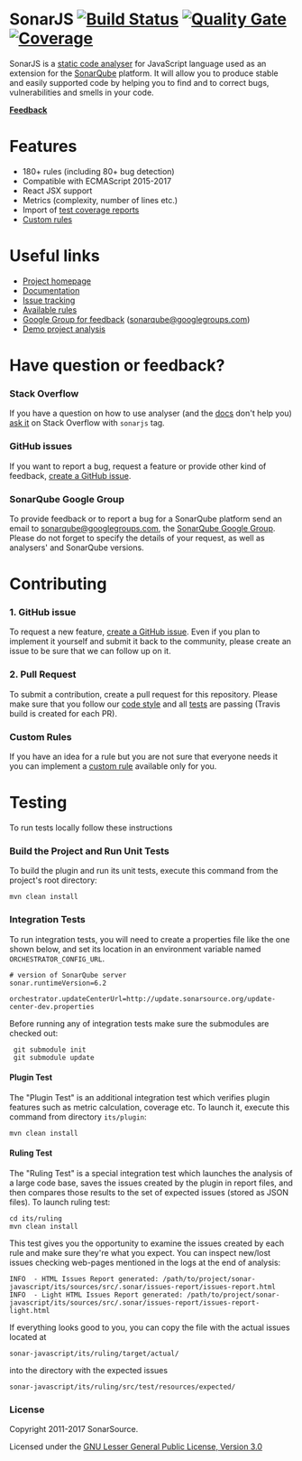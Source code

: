 # SonarJS [![Build Status](https://travis-ci.org/SonarSource/sonar-javascript.svg?branch=master)](https://travis-ci.org/SonarSource/sonar-javascript) [![Quality Gate](https://next.sonarqube.com/sonarqube/api/badges/gate?key=org.sonarsource.javascript%3Ajavascript)](https://next.sonarqube.com/sonarqube/dashboard?id=org.sonarsource.javascript%3Ajavascript) [![Coverage](https://next.sonarqube.com/sonarqube/api/badges/measure?key=org.sonarsource.javascript%3Ajavascript&metric=coverage)](https://next.sonarqube.com/sonarqube/component_measures/domain/Coverage?id=org.sonarsource.javascript%3Ajavascript)

SonarJS is a [static code analyser](https://en.wikipedia.org/wiki/Static_program_analysis) for JavaScript language used as an extension for the [SonarQube](http://www.sonarqube.org/) platform. It will allow you to produce stable and easily supported code by helping you to find and to correct bugs, vulnerabilities and smells in your code.

**[Feedback](#support)**

# Features

* 180+ rules (including 80+ bug detection)
* Compatible with ECMAScript 2015-2017
* React JSX support
* Metrics (complexity, number of lines etc.)
* Import of [test coverage reports](http://docs.sonarqube.org/display/PLUG/JavaScript+Coverage+Results+Import)
* [Custom rules](http://docs.sonarqube.org/display/PLUG/Custom+Rules+for+JavaScript)

# Useful links

* [Project homepage](https://redirect.sonarsource.com/plugins/javascript.html)
* [Documentation](https://docs.sonarqube.org/display/PLUG/SonarJS)
* [Issue tracking](http://jira.sonarsource.com/browse/SONARJS)
* [Available rules](https://sonarqube.com/coding_rules#languages=js)
* [Google Group for feedback](https://groups.google.com/forum/#!forum/sonarqube) (sonarqube@googlegroups.com)
* [Demo project analysis](https://sonarqube.com/dashboard?id=react)

# <a name="support"></a>Have question or feedback?
### Stack Overflow
If you have a question on how to use analyser (and the [docs](https://docs.sonarqube.org/display/PLUG/SonarJS) don't help you) [ask it](http://stackoverflow.com/questions/ask?tags=sonarjs) on Stack Overflow with `sonarjs` tag.

### GitHub issues
If you want to report a bug, request a feature or provide other kind of feedback, [create a GitHub issue](https://github.com/SonarSource/sonar-javascript/issues/new). 

### SonarQube Google Group
To provide feedback or to report a bug for a SonarQube platform send an email to sonarqube@googlegroups.com, the [SonarQube Google Group](https://groups.google.com/forum/#!forum/sonarqube). Please do not forget to specify the details of your request, as well as analysers' and SonarQube versions.

# Contributing

### 1. GitHub issue
To request a new feature, [create a GitHub issue](https://github.com/SonarSource/sonar-javascript/issues/new). Even if you plan to implement it yourself and submit it back to the community, please create an issue to be sure that we can follow up on it.

### 2. Pull Request
To submit a contribution, create a pull request for this repository. Please make sure that you follow our [code style](https://github.com/SonarSource/sonar-developer-toolset) and all [tests](#testing) are passing (Travis build is created for each PR).

### Custom Rules
If you have an idea for a rule but you are not sure that everyone needs it you can implement a [custom rule](http://docs.sonarqube.org/display/PLUG/Custom+Rules+for+JavaScript) available only for you. 

# <a name="testing"></a>Testing
To run tests locally follow these instructions

### Build the Project and Run Unit Tests
To build the plugin and run its unit tests, execute this command from the project's root directory:
```
mvn clean install
```

### Integration Tests
To run integration tests, you will need to create a properties file like the one shown below, and set its location in an environment variable named `ORCHESTRATOR_CONFIG_URL`.
```
# version of SonarQube server
sonar.runtimeVersion=6.2

orchestrator.updateCenterUrl=http://update.sonarsource.org/update-center-dev.properties
```
Before running any of integration tests make sure the submodules are checked out:
```
 git submodule init
 git submodule update
```
#### Plugin Test
The "Plugin Test" is an additional integration test which verifies plugin features such as metric calculation, coverage etc. To launch it, execute this command from directory `its/plugin`:
```
mvn clean install
```  

#### Ruling Test
The "Ruling Test" is a special integration test which launches the analysis of a large code base, saves the issues created by the plugin in report files, and then compares those results to the set of expected issues (stored as JSON files). To launch ruling test:
```
cd its/ruling
mvn clean install
```

This test gives you the opportunity to examine the issues created by each rule and make sure they're what you expect. You can inspect new/lost issues checking web-pages mentioned in the logs at the end of analysis:
```
INFO  - HTML Issues Report generated: /path/to/project/sonar-javascript/its/sources/src/.sonar/issues-report/issues-report.html
INFO  - Light HTML Issues Report generated: /path/to/project/sonar-javascript/its/sources/src/.sonar/issues-report/issues-report-light.html
```
If everything looks good to you, you can copy the file with the actual issues located at
```
sonar-javascript/its/ruling/target/actual/
``` 
into the directory with the expected issues
```
sonar-javascript/its/ruling/src/test/resources/expected/
```

### License

Copyright 2011-2017 SonarSource.

Licensed under the [GNU Lesser General Public License, Version 3.0](http://www.gnu.org/licenses/lgpl.txt)

